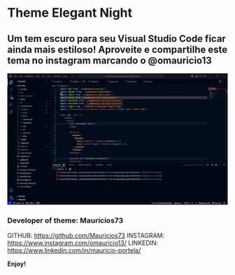 # Theme Elegant Night

## Um tem escuro para seu Visual Studio Code ficar ainda mais estiloso! Aproveite e compartilhe este tema no instagram marcando o @omauricio13

![Theme Elegant Night](https://github.com/Mauricios73/Moon/blob/Moon/vscode.png?raw=true)

### Developer of theme: Mauricios73

GITHUB: https://github.com/Mauricios73
INSTAGRAM: https://www.instagram.com/omauricio13/
LINKEDIN: https://www.linkedin.com/in/mauricio-portela/

**Enjoy!**
